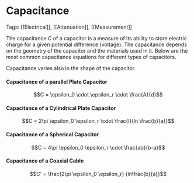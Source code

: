 # Capacitance
Tags: [[Electrical]],  [[Attenuation]], [[Measurement]]

The capacitance $C$ of a capacitor is a measure of its ability to store electric charge for a given potential difference (voltage). The capacitance depends on the geometry of the capacitor and the materials used in it. Below are the most common capacitance equations for different types of capacitors.

Capacitance varies also in the shape of the capacitor.

#### Capacitance of a parallel Plate Capacitor
$$C = \epsilon_0 \cdot \epsilon_r \cdot \frac{A}{d}$$

#### Capacitance of a Cylindrical Plate Capacitor
$$C = 2\pi \epsilon_0  \epsilon_r \cdot \frac{l}{ln \frac{b}{a}}$$

#### Capacitance of a Spherical Capacitor
$$C = 4\pi \epsilon_0 \epsilon_r \cdot \frac{ab}{b-a}$$

#### Capacitance of a Coaxial Cable
$$C' = \frac{2\pi \epsilon_0 \epsilon_r} {ln\frac{b}{a}}$$